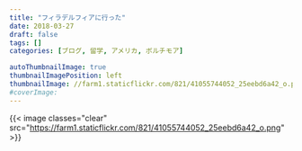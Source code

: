 ```yaml
---
title: "フィラデルフィアに行った"
date: 2018-03-27
draft: false
tags: []
categories: [ブログ, 留学, アメリカ, ボルチモア]

autoThumbnailImage: true
thumbnailImagePosition: left
thumbnailImage: //farm1.staticflickr.com/821/41055744052_25eebd6a42_o.png
#coverImage: 
---
```



{{< image classes="clear" src="https://farm1.staticflickr.com/821/41055744052_25eebd6a42_o.png" >}}


